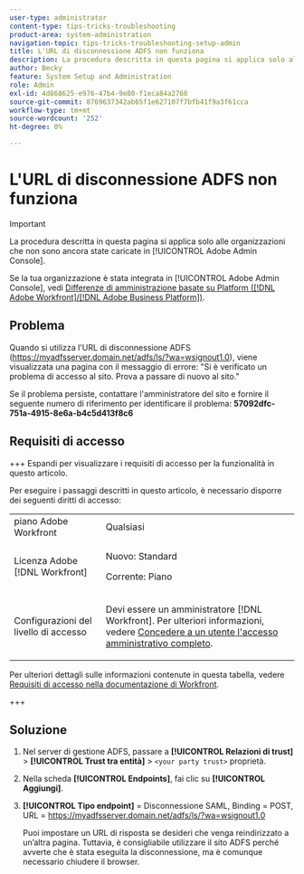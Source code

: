 ```yaml
---
user-type: administrator
content-type: tips-tricks-troubleshooting
product-area: system-administration
navigation-topic: tips-tricks-troubleshooting-setup-admin
title: L'URL di disconnessione ADFS non funziona
description: La procedura descritta in questa pagina si applica solo alle organizzazioni che non hanno ancora effettuato l’onboarding in Adobe Admin Console.
author: Becky
feature: System Setup and Administration
role: Admin
exl-id: 4d868625-e976-47b4-9e80-f1eca84a2768
source-git-commit: 8769637342ab65f1e627107f7bfb41f9a3f61cca
workflow-type: tm+mt
source-wordcount: '252'
ht-degree: 0%

---
```


# L&#39;URL di disconnessione ADFS non funziona

<!-- Audited: 1/2024 -->

>[!IMPORTANT]
>
>La procedura descritta in questa pagina si applica solo alle organizzazioni che non sono ancora state caricate in [!UICONTROL Adobe Admin Console].
>
>Se la tua organizzazione è stata integrata in [!UICONTROL Adobe Admin Console], vedi [Differenze di amministrazione basate su Platform ([!DNL Adobe Workfront]/[!DNL Adobe Business Platform])](../../administration-and-setup/get-started-wf-administration/actions-in-admin-console.md).

## Problema

Quando si utilizza l&#39;URL di disconnessione ADFS (https://myadfsserver.domain.net/adfs/ls/?wa=wsignout1.0), viene visualizzata una pagina con il messaggio di errore: &quot;Si è verificato un problema di accesso al sito. Prova a passare di nuovo al sito.&quot;

Se il problema persiste, contattare l&#39;amministratore del sito e fornire il seguente numero di riferimento per identificare il problema: **57092dfc-751a-4915-8e6a-b4c5d413f8c6**

## Requisiti di accesso

+++ Espandi per visualizzare i requisiti di accesso per la funzionalità in questo articolo.

Per eseguire i passaggi descritti in questo articolo, è necessario disporre dei seguenti diritti di accesso:

<table style="table-layout:auto"> 
 <col> 
 <col> 
 <tbody> 
  <tr> 
   <td role="rowheader">piano Adobe Workfront</td> 
   <td>Qualsiasi</td> 
  </tr> 
  <tr> 
   <td role="rowheader">Licenza Adobe [!DNL Workfront]</td> 
   <td> 
   <p>Nuovo: Standard</p>
   <p>Corrente: Piano</p></td> 
  </tr> 
  <tr> 
   <td role="rowheader">Configurazioni del livello di accesso</td> 
   <td> <p>Devi essere un amministratore [!DNL Workfront]. Per ulteriori informazioni, vedere <a href="../../administration-and-setup/add-users/configure-and-grant-access/grant-a-user-full-administrative-access.md" class="MCXref xref">Concedere a un utente l'accesso amministrativo completo</a>.</p>  </td> 
  </tr> 
 </tbody> 
</table>

Per ulteriori dettagli sulle informazioni contenute in questa tabella, vedere [Requisiti di accesso nella documentazione di Workfront](/help/quicksilver/administration-and-setup/add-users/access-levels-and-object-permissions/access-level-requirements-in-documentation.md).

+++

## Soluzione

1. Nel server di gestione ADFS, passare a **[!UICONTROL Relazioni di trust]** > **[!UICONTROL Trust tra entità]** > `<your party trust>` proprietà.

1. Nella scheda **[!UICONTROL Endpoints]**, fai clic su **[!UICONTROL Aggiungi]**.

1. **[!UICONTROL Tipo endpoint]** = Disconnessione SAML, Binding = POST, URL = https://myadfsserver.domain.net/adfs/ls/?wa=wsignout1.0

   Puoi impostare un URL di risposta se desideri che venga reindirizzato a un’altra pagina. Tuttavia, è consigliabile utilizzare il sito ADFS perché avverte che è stata eseguita la disconnessione, ma è comunque necessario chiudere il browser.
